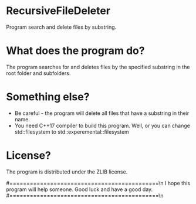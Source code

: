 # RecursiveFileDeleter
Program search and delete files by substring.


# What does the program do?
The program searches for and deletes files by the specified 
substring in the root folder and subfolders.


# Something else?
* Be careful - the program will delete all files that have a substring in their name.
* You need C++17 compiler to build this program. Well, or you can change std::filesystem to std::experemental::filesystem


# License?
The program is distributed under the ZLIB license.

#============================================\n
I hope this program will help someone.
Good luck and have a good day.
#============================================\n
